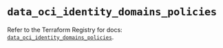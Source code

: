 # `data_oci_identity_domains_policies`

Refer to the Terraform Registry for docs: [`data_oci_identity_domains_policies`](https://registry.terraform.io/providers/hashicorp/oci/7.19.0/docs/data-sources/identity_domains_policies).
